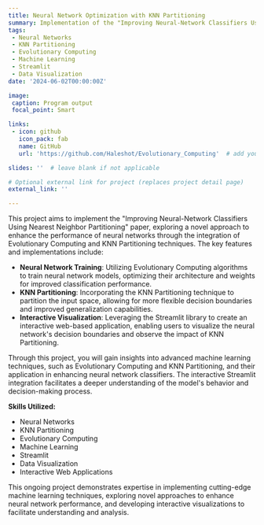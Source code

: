 ```yaml
---
title: Neural Network Optimization with KNN Partitioning
summary: Implementation of the "Improving Neural-Network Classifiers Using Nearest Neighbor Partitioning" paper, utilizing Evolutionary Computing to train a Neural Network and enhancing its performance through KNN Partitioning for flexible decision boundaries, with interactive Streamlit visualization.
tags:
 - Neural Networks
 - KNN Partitioning
 - Evolutionary Computing
 - Machine Learning
 - Streamlit
 - Data Visualization
date: '2024-06-02T00:00:00Z'

image:
 caption: Program output
 focal_point: Smart

links:
 - icon: github
   icon_pack: fab
   name: GitHub
   url: 'https://github.com/Haleshot/Evolutionary_Computing'  # add your GitHub repository URL here

slides: ''  # leave blank if not applicable

# Optional external link for project (replaces project detail page)
external_link: ''

---
```


This project aims to implement the "Improving Neural-Network Classifiers Using Nearest Neighbor Partitioning" paper, exploring a novel approach to enhance the performance of neural networks through the integration of Evolutionary Computing and KNN Partitioning techniques. The key features and implementations include:

- **Neural Network Training**: Utilizing Evolutionary Computing algorithms to train neural network models, optimizing their architecture and weights for improved classification performance.
- **KNN Partitioning**: Incorporating the KNN Partitioning technique to partition the input space, allowing for more flexible decision boundaries and improved generalization capabilities.
- **Interactive Visualization**: Leveraging the Streamlit library to create an interactive web-based application, enabling users to visualize the neural network's decision boundaries and observe the impact of KNN Partitioning.

Through this project, you will gain insights into advanced machine learning techniques, such as Evolutionary Computing and KNN Partitioning, and their application in enhancing neural network classifiers. The interactive Streamlit integration facilitates a deeper understanding of the model's behavior and decision-making process.

**Skills Utilized:**
- Neural Networks
- KNN Partitioning
- Evolutionary Computing
- Machine Learning
- Streamlit
- Data Visualization
- Interactive Web Applications

This ongoing project demonstrates expertise in implementing cutting-edge machine learning techniques, exploring novel approaches to enhance neural network performance, and developing interactive visualizations to facilitate understanding and analysis.
